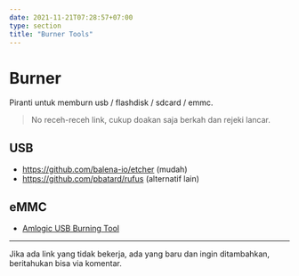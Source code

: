 ```yaml
---
date: 2021-11-21T07:28:57+07:00
type: section
title: "Burner Tools"
---
```


# Burner

Piranti untuk memburn usb / flashdisk / sdcard / emmc.

> No receh-receh link, cukup doakan saja berkah dan rejeki lancar.

## USB

- https://github.com/balena-io/etcher (mudah)
- https://github.com/pbatard/rufus (alternatif lain)

## eMMC

- [Amlogic USB Burning Tool](/tools/usb-burning-tool)

---

Jika ada link yang tidak bekerja, ada yang baru dan ingin ditambahkan, beritahukan bisa via komentar.